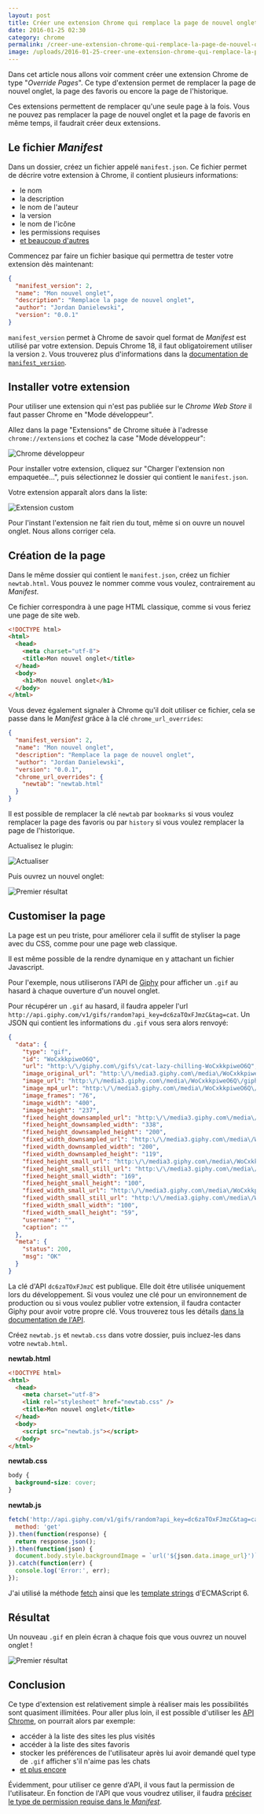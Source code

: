 ```yaml
---
layout: post
title: Créer une extension Chrome qui remplace la page de nouvel onglet
date: 2016-01-25 02:30
category: chrome
permalink: /creer-une-extension-chrome-qui-remplace-la-page-de-nouvel-onglet/
image: /uploads/2016-01-25-creer-une-extension-chrome-qui-remplace-la-page-de-nouvel-onglet/premier-resultat.png
---
```


Dans cet article nous allons voir comment créer une extension Chrome de type "_Override Pages_". Ce type d'extension permet de remplacer la page de nouvel onglet, la page des favoris ou encore la page de l'historique.

Ces extensions permettent de remplacer qu'une seule page à la fois. Vous ne pouvez pas remplacer la page de nouvel onglet et la page de favoris en même temps, il faudrait créer deux extensions.

## Le fichier _Manifest_

Dans un dossier, créez un fichier appelé `manifest.json`. Ce fichier permet de décrire votre extension à Chrome, il contient plusieurs informations:

- le nom
- la description
- le nom de l'auteur
- la version
- le nom de l'icône
- les permissions requises
- [et beaucoup d'autres](https://developer.chrome.com/extensions/manifest)

Commencez par faire un fichier basique qui permettra de tester votre extension dès maintenant:

```json
{
  "manifest_version": 2,
  "name": "Mon nouvel onglet",
  "description": "Remplace la page de nouvel onglet",
  "author": "Jordan Danielewski",
  "version": "0.0.1"
}
```

`manifest_version` permet à Chrome de savoir quel format de _Manifest_ est utilisé par votre extension. Depuis Chrome 18, il faut obligatoirement utiliser la version `2`. Vous trouverez plus d'informations dans la [documentation de `manifest_version`](https://developer.chrome.com/extensions/manifestVersion).

## Installer votre extension

Pour utiliser une extension qui n'est pas publiée sur le _Chrome Web Store_ il faut passer Chrome en "Mode développeur".

Allez dans la page "Extensions" de Chrome située à l'adresse `chrome://extensions` et cochez la case "Mode développeur":

![Chrome développeur](/uploads/2016-01-25-creer-une-extension-chrome-qui-remplace-la-page-de-nouvel-onglet/chrome-developpeur.png)

Pour installer votre extension, cliquez sur "Charger l'extension non empaquetée...", puis sélectionnez le dossier qui contient le `manifest.json`.

Votre extension apparaît alors dans la liste:

![Extension custom](/uploads/2016-01-25-creer-une-extension-chrome-qui-remplace-la-page-de-nouvel-onglet/extension-custom.png)

Pour l'instant l'extension ne fait rien du tout, même si on ouvre un nouvel onglet. Nous allons corriger cela.

## Création de la page

Dans le même dossier qui contient le `manifest.json`, créez un fichier `newtab.html`. Vous pouvez le nommer comme vous voulez, contrairement au _Manifest_.

Ce fichier correspondra à une page HTML classique, comme si vous feriez une page de site web.

```html
<!DOCTYPE html>
<html>
  <head>
    <meta charset="utf-8">
    <title>Mon nouvel onglet</title>
  </head>
  <body>
    <h1>Mon nouvel onglet</h1>
  </body>
</html>
```

Vous devez également signaler à Chrome qu'il doit utiliser ce fichier, cela se passe dans le _Manifest_ grâce à la clé `chrome_url_overrides`:

```json
{
  "manifest_version": 2,
  "name": "Mon nouvel onglet",
  "description": "Remplace la page de nouvel onglet",
  "author": "Jordan Danielewski",
  "version": "0.0.1",
  "chrome_url_overrides": {
    "newtab": "newtab.html"
  }
}
```

Il est possible de remplacer la clé `newtab` par `bookmarks` si vous voulez remplacer la page des favoris ou par `history` si vous voulez remplacer la page de l'historique.

Actualisez le plugin:

![Actualiser](/uploads/2016-01-25-creer-une-extension-chrome-qui-remplace-la-page-de-nouvel-onglet/actualiser.png)

Puis ouvrez un nouvel onglet:

![Premier résultat](/uploads/2016-01-25-creer-une-extension-chrome-qui-remplace-la-page-de-nouvel-onglet/premier-resultat.png)

## Customiser la page

La page est un peu triste, pour améliorer cela il suffit de styliser la page avec du CSS, comme pour une page web classique.

Il est même possible de la rendre dynamique en y attachant un fichier Javascript.

Pour l'exemple, nous utiliserons l'API de [Giphy](http://giphy.com/) pour afficher un `.gif` au hasard à chaque ouverture d'un nouvel onglet.

Pour récupérer un `.gif` au hasard, il faudra appeler l'url `http://api.giphy.com/v1/gifs/random?api_key=dc6zaTOxFJmzC&tag=cat`. Un JSON qui contient les informations du `.gif` vous sera alors renvoyé:

```json
{
  "data": {
    "type": "gif",
    "id": "WoCxkkpiweO6Q",
    "url": "http:\/\/giphy.com\/gifs\/cat-lazy-chilling-WoCxkkpiweO6Q",
    "image_original_url": "http:\/\/media3.giphy.com\/media\/WoCxkkpiweO6Q\/giphy.gif",
    "image_url": "http:\/\/media3.giphy.com\/media\/WoCxkkpiweO6Q\/giphy.gif",
    "image_mp4_url": "http:\/\/media3.giphy.com\/media\/WoCxkkpiweO6Q\/giphy.mp4",
    "image_frames": "76",
    "image_width": "400",
    "image_height": "237",
    "fixed_height_downsampled_url": "http:\/\/media3.giphy.com\/media\/WoCxkkpiweO6Q\/200_d.gif",
    "fixed_height_downsampled_width": "338",
    "fixed_height_downsampled_height": "200",
    "fixed_width_downsampled_url": "http:\/\/media3.giphy.com\/media\/WoCxkkpiweO6Q\/200w_d.gif",
    "fixed_width_downsampled_width": "200",
    "fixed_width_downsampled_height": "119",
    "fixed_height_small_url": "http:\/\/media3.giphy.com\/media\/WoCxkkpiweO6Q\/100.gif",
    "fixed_height_small_still_url": "http:\/\/media3.giphy.com\/media\/WoCxkkpiweO6Q\/100_s.gif",
    "fixed_height_small_width": "169",
    "fixed_height_small_height": "100",
    "fixed_width_small_url": "http:\/\/media3.giphy.com\/media\/WoCxkkpiweO6Q\/100w.gif",
    "fixed_width_small_still_url": "http:\/\/media3.giphy.com\/media\/WoCxkkpiweO6Q\/100w_s.gif",
    "fixed_width_small_width": "100",
    "fixed_width_small_height": "59",
    "username": "",
    "caption": ""
  },
  "meta": {
    "status": 200,
    "msg": "OK"
  }
}
```

La clé d'API `dc6zaTOxFJmzC` est publique. Elle doit être utilisée uniquement lors du développement. Si vous voulez une clé pour un environnement de production ou si vous voulez publier votre extension, il faudra contacter Giphy pour avoir votre propre clé. Vous trouverez tous les détails [dans la documentation de l'API](https://github.com/giphy/GiphyAPI).

Créez `newtab.js` et `newtab.css` dans votre dossier, puis incluez-les dans votre `newtab.html`.

**newtab.html**

```html
<!DOCTYPE html>
<html>
  <head>
    <meta charset="utf-8">
    <link rel="stylesheet" href="newtab.css" />
    <title>Mon nouvel onglet</title>
  </head>
  <body>
    <script src="newtab.js"></script>
  </body>
</html>
```

**newtab.css**

```css
body {
  background-size: cover;
}
```

**newtab.js**

```javascript
fetch('http://api.giphy.com/v1/gifs/random?api_key=dc6zaTOxFJmzC&tag=cat', {
  method: 'get'
}).then(function(response) {
  return response.json();
}).then(function(json) {
  document.body.style.backgroundImage = `url('${json.data.image_url}')`;
}).catch(function(err) {
  console.log('Error:', err);
});
```

J'ai utilisé la méthode [fetch](https://fetch.spec.whatwg.org/) ainsi que les [template strings](https://developers.google.com/web/updates/2015/01/ES6-Template-Strings) d'ECMAScript 6.

## Résultat

Un nouveau `.gif` en plein écran à chaque fois que vous ouvrez un nouvel onglet !

![Premier résultat](/uploads/2016-01-25-creer-une-extension-chrome-qui-remplace-la-page-de-nouvel-onglet/cat.gif)

## Conclusion

Ce type d'extension est relativement simple à réaliser mais les possibilités sont quasiment illimitées. Pour aller plus loin, il est possible d'utiliser les [API Chrome](https://developer.chrome.com/extensions/api_index), on pourrait alors par exemple:

- accéder à la liste des sites les plus visités
- accéder à la liste des sites favoris
- stocker les préférences de l'utilisateur après lui avoir demandé quel type de `.gif` afficher s'il n'aime pas les chats
- [et plus encore](https://developer.chrome.com/extensions/api_index)

Évidemment, pour utiliser ce genre d'API, il vous faut la permission de l'utilisateur. En fonction de l'API que vous voudrez utiliser, il faudra [préciser le type de permission requise dans le _Manifest_](https://developer.chrome.com/extensions/declare_permissions).
